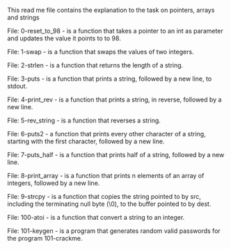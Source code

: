 This read me file contains the explanation to the task on pointers,
arrays and strings

File: 0-reset_to_98 - is a function that takes a pointer to an int as
parameter and updates the value it points to to 98.

File: 1-swap - is a function that swaps the values of two integers.

File: 2-strlen - is a function that returns the length of a string.

File: 3-puts - is a function that prints a string, followed by a new line,
to stdout.

File: 4-print_rev - is a function that prints a string, in reverse, followed
by a new line.

File: 5-rev_string - is a function that reverses a string.

File: 6-puts2 - a function that prints every other character of a string,
starting with the first character, followed by a new line.

File: 7-puts_half - is a function that prints half of a string, followed by a new line.

File: 8-print_array - is a function that prints n elements of an array of integers,
followed by a new line.

File: 9-strcpy - is a function that copies the string pointed to by src, including
the terminating null byte (\0), to the buffer pointed to by dest.

File: 100-atoi - is a function that convert a string to an integer.

File: 101-keygen - is a program that generates random valid passwords for the program
101-crackme.
